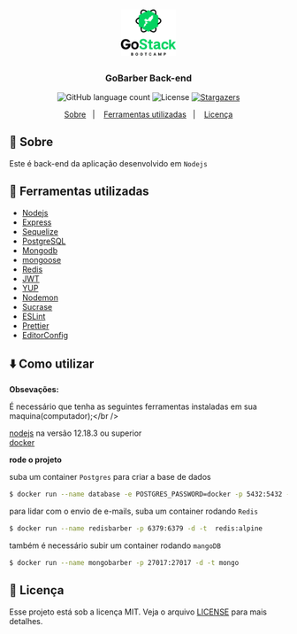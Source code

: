 <h1 align="center">
  <img alt="gobarber" title="GoBarber" src=".github/logo.png" width="100px" />
</h1>

<h3 align="center">
  GoBarber Back-end
</h3>

<p align="center">
  <img alt="GitHub language count" src="https://img.shields.io/github/languages/count/heliton1988/gobarber?color=%2304D361">

  <img alt="License" src="https://img.shields.io/badge/license-MIT-%2304D361">

  <a href="https://github.com/heliton1988/gobarber/stargazers">
    <img alt="Stargazers" src="https://img.shields.io/github/stars/heliton1988/gostack-gobarber-node?style=social">
  </a>
</p>

<p align="center">
  <a href="#rocket-sobre">Sobre</a>&nbsp;&nbsp;&nbsp;|&nbsp;&nbsp;&nbsp;
  <a href="#wrench-ferramentas-utilizadas">Ferramentas utilizadas</a>&nbsp;&nbsp;&nbsp;|&nbsp;&nbsp;&nbsp;
  <a href="#memo-licença">Licença</a>
</p>

## :rocket: Sobre

Este é back-end da aplicação desenvolvido em `Nodejs`

## :wrench: Ferramentas utilizadas

- [Nodejs](https://nodejs.org/en/)
- [Express](https://expressjs.com/pt-br/)
- [Sequelize](https://sequelize.org/)
- [PostgreSQL](https://www.postgresql.org/)
- [Mongodb](https://www.mongodb.com/)
- [mongoose](https://mongoosejs.com/)
- [Redis](https://redis.io/)
- [JWT](https://jwt.io/)
- [YUP](https://www.npmjs.com/package/yup)
- [Nodemon](https://nodemon.io/)
- [Sucrase](https://www.npmjs.com/package/sucrase)
- [ESLint](https://eslint.org/)
- [Prettier](https://prettier.io/)
- [EditorConfig](https://editorconfig.org/)

## :arrow_down: Como utilizar

**Obsevações:**<br />

É necessário que tenha as seguintes ferramentas instaladas em sua maquina(computador);</br />

[nodejs](https://nodejs.org/en/) na versão 12.18.3 ou superior<br />
[docker](https://www.docker.com/get-started)


**rode o projeto**

suba um container `Postgres` para criar a base de dados
```bash
$ docker run --name database -e POSTGRES_PASSWORD=docker -p 5432:5432 -d postgres
```

para lidar com o envio de e-mails, suba um container rodando `Redis`
```bash
$ docker run --name redisbarber -p 6379:6379 -d -t  redis:alpine
```

também é necessário subir um container rodando `mangoDB`
```bash
$ docker run --name mongobarber -p 27017:27017 -d -t mongo
```


## :memo: Licença

Esse projeto está sob a licença MIT. Veja o arquivo [LICENSE](https://github.com/heliton1988/gobarber/blob/master/LICENSE) para mais detalhes.



